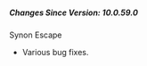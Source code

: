 ﻿<h5 id="SinceVersion">Changes Since Version: 10.0.59.0</h5>

<span class="changeNoteHeading">Synon Escape</span>
<ul>
    <li>Various bug fixes.</li>
</ul>
